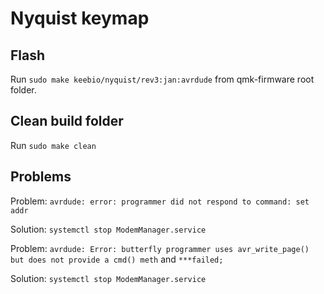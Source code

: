 # Nyquist keymap

## Flash

Run `sudo make keebio/nyquist/rev3:jan:avrdude` from qmk-firmware root folder.

## Clean build folder

Run `sudo make clean`

## Problems

Problem: `avrdude: error: programmer did not respond to command: set addr`

Solution: `systemctl stop ModemManager.service`

Problem: `avrdude: Error: butterfly programmer uses avr_write_page() but does not provide a cmd() meth` and `***failed;`

Solution: `systemctl stop ModemManager.service`
